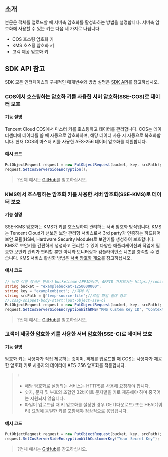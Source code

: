 ## 소개

본문은 객체를 업로드할 때 서버측 암호화를 활성화하는 방법을 설명합니다. 서버측 암호화에 사용할 수 있는 키는 다음 세 가지로 나뉩니다.

* COS 호스팅 암호화 키
* KMS 호스팅 암호화 키
* 고객 제공 암호화 키

## SDK API 참고

SDK 모든 인터페이스의 구체적인 매개변수와 방법 설명은 [SDK API](https://cos-dotnet-sdk-doc-1253960454.file.myqcloud.com/)를 참고하십시오.

### COS에서 호스팅하는 암호화 키를 사용한 서버 암호화(SSE-COS)로 데이터 보호

#### 기능 설명

Tencent Cloud COS에서 마스터 키를 호스팅하고 데이터를 관리합니다. COS는 데이터센터에 데이터를 쓸 때 자동으로 암호화하며, 해당 데이터 사용 시 자동으로 복호화합니다. 현재 COS의 마스터 키를 사용한 AES-256 데이터 암호화를 지원합니다.

#### 예시 코드

[//]: # (.cssg-snippet-put-object-sse)
```cs
PutObjectRequest request = new PutObjectRequest(bucket, key, srcPath);
request.SetCosServerSideEncryption();
```

>?전체 예시는 [GitHub](https://github.com/tencentyun/cos-snippets/tree/master/dotnet/dist/PutObjectSSE.cs)를 참고하십시오.

### KMS에서 호스팅하는 암호화 키를 사용한 서버 암호화(SSE-KMS)로 데이터 보호

#### 기능 설명

SSE-KMS 암호화는 KMS가 키를 호스팅하여 관리하는 서버 암호화 방식입니다. KMS는 Tencent Cloud가 선보인 보안 관리형 서비스로서 3rd party가 인증하는 하드웨어 보안 모듈(HSM, Hardware Security Module)로 보안키를 생성하여 보호합니다. KMS로 보안키를 간편하게 생성하고 관리할 수 있어 다양한 애플리케이션과 작업에 필요한 보안키 관리가 편리할 뿐만 아니라 모니터링과 컴플라이언스 니즈를 충족할 수 있습니다. KMS 서비스 활성화 방법은 [서버 암호화 개요](https://intl.cloud.tencent.com/document/product/436/18145)를 참고하십시오.

#### 예시 코드

[//]: # (.cssg-snippet-put-object-sse-kms)
```cs
// 버킷 이름 형식은 반드시 bucketname-APPID이며, APPID 가져오기는 https://console.cloud.tencent.com/developer를 참고
string bucket = "examplebucket-1250000000";
string key = "exampleobject"; //객체 키
string srcPath = @"temp-source-file";//로컬 파일 절대 경로
//.cssg-snippet-body-start:[put-object-sse-c]   
PutObjectRequest request = new PutObjectRequest(bucket, key, srcPath);
request.SetCosServerSideEncryptionWithKMS("KMS Custem Key ID", "Context Json");
```

>?전체 예시는 [GitHub](https://github.com/tencentyun/cos-snippets/tree/master/dotnet/dist/PutObjectSSE.cs)를 참고하십시오.

### 고객이 제공한 암호화 키를 사용한 서버 암호화(SSE-C)로 데이터 보호

#### 기능 설명

암호화 키는 사용자가 직접 제공하는 것이며, 객체를 업로드할 때 COS는 사용자가 제공한 암호화 키로 사용자의 데이터에 AES-256 암호화를 적용합니다.

> !
>- 해당 암호화로 실행되는 서비스는 HTTPS를 사용해 요청해야 합니다.
>- 숫자, 문자 및 부호의 조합인 32바이트 문자열을 키로 제공해야 하며 중국어는 지원되지 않습니다.
>- 파일이 업로드될 때 키 암호화를 설정한 경우 GET(다운로드) 또는 HEAD(쿼리) 요청에 동일한 키를 포함해야 정상적으로 응답됩니다.

#### 예시 코드

[//]: # (.cssg-snippet-put-object-sse-c)
```cs
PutObjectRequest request = new PutObjectRequest(bucket, key, srcPath);
request.SetCosServerSideEncryptionWithCustomerKey("Your Secret Key");
```

>?전체 예시는 [GitHub](https://github.com/tencentyun/cos-snippets/tree/master/dotnet/dist/PutObjectSSE.cs)를 참고하십시오.